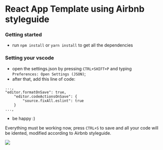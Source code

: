 # React App Template using Airbnb styleguide

### Getting started

- run `npm install` or `yarn install` to get all the dependencies

### Setting your vscode

- open the settings.json by pressing `CTRL+SHIFT+P` and typing `Preferences: Open Settings (JSON)`;
- after that, add this line of code:

```
...,
"editor.formatOnSave": true,
    "editor.codeActionsOnSave": {
        "source.fixAll.eslint": true
    }
...,
```

- be happy :)

Everything must be working now, press `CTRL+S` to save and all your code will be idented, modified according to Airbnb styleguide.

![](https://media.giphy.com/media/LmNwrBhejkK9EFP504/giphy.gif)
